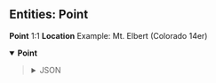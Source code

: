 ## Entities: Point

**Point** 1:1 **Location**
Example: Mt. Elbert (Colorado 14er)

<details open>
	<summary><b>Point</b></summary>
	<blockquote>
		<details>
			<summary>JSON</summary>
			<ul>
				<li>Location: Mt. Elbert (Colorado 14er)</li>
				<li>Requested May 17 2022</li>
			</ul>
		</details>
	</blockquote>
</details>